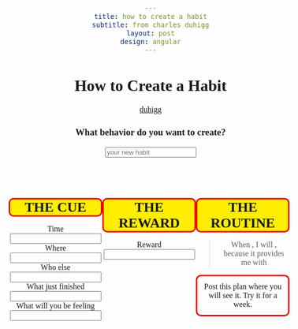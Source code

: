 ```yaml
---
title: how to create a habit
subtitle: from charles duhigg
layout: post
design: angular
---
```


<style>
body {
    font: 1em futura;
    text-align: center;
}

h1 {
    font-size: 2em;
    font-weight: bold;
}
h2 {
    font-size: 1.75em;
}
.third {
    float: left;
    width: 33%;
}

.madlibs {
    border-bottom: 1px solid black;
}
[class^="step"] {
    border: 3px solid #ee0000;
    border-radius: 10px;
    margin: 0.5em 0;
}
.step__name {
    background: #ffee00;
    text-transform: uppercase;
    font-weight: bold;
}
.step {
    padding: 0.75em;
}
</style>

<script src="//ajax.googleapis.com/ajax/libs/angularjs/1.2.15/angular.min.js"></script>
	
<script>
var myapp;
myApp = angular.module('myApp', []);

myApp.config([
  '$interpolateProvider', function($interpolateProvider) {
    return $interpolateProvider.startSymbol('{(').endSymbol(')}');
  }
]);
function Habit($scope) {
    $scope.cue = "CUE";
    $scope.routine = "ROUTINE";
    $scope.reward = "REWARD";
}
</script>

<div ng-app>
<div ng-controller="Habit">
<h1>How to Create a Habit</h1>
<a href="http://duhigg-site.s3.amazonaws.com/wp-content/uploads/2014/04/Flowchart-How-to-Create-a-Habit.pdf">duhigg</a>
<h3>What behavior do you want to create?</h3>
<input type="text" placeholder="your new habit" ng-model="routine" />

<br><br>
<div class="cue third">
<h2 class="step__name">The Cue</h2>

<label>Time</label><input type="text" ng-model="cue" /><br>
<label>Where</label><input type="text" /><br>
<label>Who else</label><input type="text" /><br>
<label>What just finished</label><input type="text" /><br>
<label>What will you be feeling</label><input type="text" />
</div>
<div class="reward third">
<h2 class="step__name">The Reward</h2>

<label>Reward</label><input ng-model="reward" type="text" /><br>
</div>
<div class="routine third">
<h2 class="step__name">The Routine</h2>

<blockquote>When <span class="madlibs" ng-bind="cue"></span>, I will <span class="madlibs" ng-bind="routine"></span>, because it provides me with <span class="madlibs" ng-bind="reward"></span> </blockquote>

<p class="step">Post this plan where you will see it. Try it for a week.</p>
</div>
</div>

